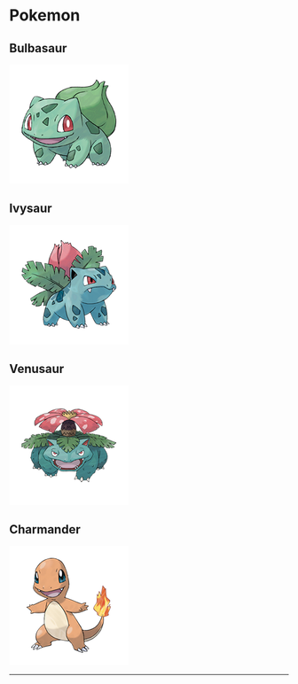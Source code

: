 # Pokemon

## Bulbasaur

![Bulbasaur](./pics/Bulbasaur.png)


## Ivysaur

![Ivysaur](./pics/Ivysaur.png)

## Venusaur

![Venusaur](./pics/Venusaur.png)

## Charmander

![Charmander](./pics/Charmander.png)

---

